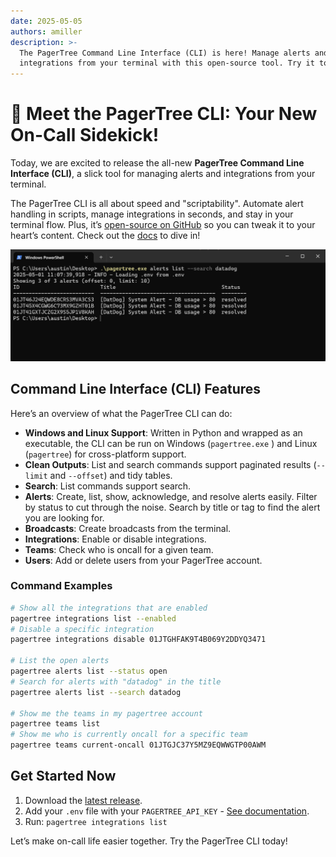 ```yaml
---
date: 2025-05-05
authors: amiller
description: >-
  The PagerTree Command Line Interface (CLI) is here! Manage alerts and
  integrations from your terminal with this open-source tool. Try it today!
---
```


# 📣 Meet the PagerTree CLI: Your New On-Call Sidekick!

Today, we are excited to release the all-new **PagerTree Command Line Interface (CLI)**, a slick tool for managing alerts and integrations from your terminal.

The PagerTree CLI is all about speed and "scriptability". Automate alert handling in scripts, manage integrations in seconds, and stay in your terminal flow. Plus, it’s [open-source on GitHub](https://github.com/PagerTree/pager_tree-cli) so you can tweak it to your heart’s content. Check out the [docs](/docs/cli/command-line-interface.md) to dive in!

![PagerTree Command Line Interface (CLI) screenshot](<.gitbook/assets/image (26).png>)

<!-- truncate -->

## Command Line Interface (CLI) Features

Here’s an overview of what the PagerTree CLI can do:

* **Windows and Linux Support**: Written in Python and wrapped as an executable, the CLI can be run on Windows (`pagertree.exe` ) and Linux (`pagertree`) for cross-platform support.
* **Clean Outputs**: List and search commands support paginated results (`--limit` and `--offset`) and tidy tables.
* **Search**: List commands support search.
* **Alerts**: Create, list, show, acknowledge, and resolve alerts easily. Filter by status to cut through the noise. Search by title or tag to find the alert you are looking for.
* **Broadcasts**: Create broadcasts from the terminal.
* **Integrations**: Enable or disable integrations.
* **Teams**: Check who is oncall for a given team.
* **Users**: Add or delete users from your PagerTree account.

### Command Examples

```bash
# Show all the integrations that are enabled
pagertree integrations list --enabled
# Disable a specific integration
pagertree integrations disable 01JTGHFAK9T4B069Y2DDYQ3471

# List the open alerts
pagertree alerts list --status open
# Search for alerts with "datadog" in the title
pagertree alerts list --search datadog

# Show me the teams in my pagertree account
pagertree teams list
# Show me who is currently oncall for a specific team
pagertree teams current-oncall 01JTGJC37Y5MZ9EQWWGTP00AWM
```

## Get Started Now

1. Download the [latest release](https://github.com/PagerTree/pager_tree-cli/releases).
2. Add your `.env` file with your `PAGERTREE_API_KEY` - [See documentation](/docs/cli/command-line-interface.md#env).
3. Run: `pagertree integrations list`

Let’s make on-call life easier together. Try the PagerTree CLI today!
